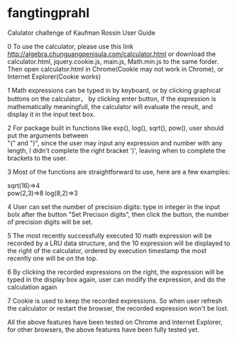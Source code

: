 # fangtingprahl
Calulator challenge of Kaufman Rossin
User Guide


0 To use the calculator, please use this link http://algebra.chunguangpenisula.com/calculator.html
  or download the calculator.html, jquery.cookie.js, main.js, Math.min.js to the same forder.
  Then open calculator.html in Chrome(Cookie may not work in Chrome), or Internet Explorer(Cookie works)

1 Math expressions can be typed in by keyboard, or by clicking graphical buttons on the calculator，
  by clicking enter button, if the expression is mathematically meaningfull, the calculator will evaluate
  the result, and display it in the input text box.
  
2 For package built in functions like exp(), log(), sqrt(), pow(), user should put the arguments between  
  "(" and ")", since the user may input any expression and number with any length, I didn't complete the right bracket ')', leaving when to 
  complete the brackets to the user.
  
3 Most of the functions are straightforward to use, here are a few examples:
  
  sqrt(16)=>4  
  pow(2,3)=>8
  log(8,2)=>3

4 User can set the number of precision digits: type in integer in the input bolx after the button "Set Precison digits",
  then click the button, the number of precision digits will be set.
  
5 The most recently successfully executed 10 math expression will be recorded by a LRU data structure, 
  and the 10 expression will be displayed to the right of the calculator, ordered by execution timestamp
  the most recently one will be on the top.
  
6 By clicking the recorded expressions on the right, the expression will be typed in the display box again,
  user can modify the expression, and do the calculation again
  
7 Cookie is used to keep the recorded expressions. So when user refresh the calculator or restart the browser, 
  the recorded expression won't be lost.
  
  
All the above features have been tested on Chrome and Internet Explorer, for other browsers, the above features have been fully
tested yet.
  
